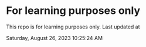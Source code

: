 # For learning purposes only
This repo is for learning purposes only.
Last updated at

Saturday, August 26, 2023 10:25:24 AM


